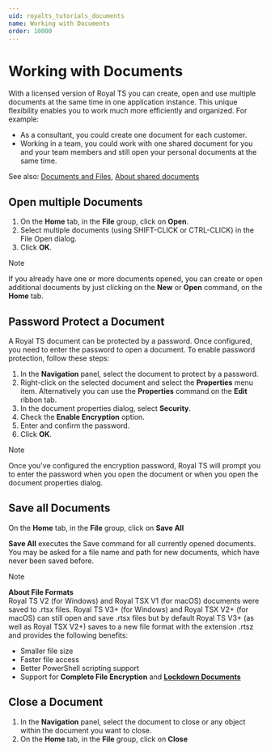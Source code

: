 ```yaml
---
uid: royalts_tutorials_documents
name: Working with Documents
order: 10000
---
```


# Working with Documents
With a licensed version of Royal TS you can create, open and use multiple documents at the same time in one application instance. This unique flexibility enables you to work much more efficiently and organized. For example:

-   As a consultant, you could create one document for each customer.
-   Working in a team, you could work with one shared document for you and your team members and still open your personal documents at the same time.

See also: [Documents and Files](xref:royalts_intro_documents), [About shared documents](https://www.royalapps.com/go/kb-all-teamsharing)

## Open multiple Documents
1.  On the **Home** tab, in the **File** group, click on **Open**.
2.  Select multiple documents (using SHIFT-CLICK or CTRL-CLICK) in the File Open dialog.
3.  Click **OK**.

> [!Note]
> If you already have one or more documents opened, you can create or open additional documents by just clicking on the **New** or **Open** command, on the **Home** tab.

## Password Protect a Document
A Royal TS document can be protected by a password. Once configured, you need to enter the password to open a document. To enable password protection, follow these steps:
1.  In the **Navigation** panel, select the document to protect by a password.
2.  Right-click on the selected document and select the **Properties** menu item. Alternatively you can use the **Properties** command on the **Edit** ribbon tab.
3.  In the document properties dialog, select **Security**.
4.  Check the **Enable Encryption** option.
5.  Enter and confirm the password.
6.  Click **OK**.

> [!Note]
> Once you've configured the encryption password, Royal TS will prompt you to enter the password when you open the document or when you open the document properties dialog.

## Save all Documents
On the **Home** tab, in the **File** group, click on **Save All**

**Save All** executes the Save command for all currently opened documents. You may be asked for a file name and path for new documents, which have never been saved before.

> [!Note]
> **About File Formats**  
> Royal TS V2 (for Windows) and Royal TSX V1 (for macOS) documents were saved to .rtsx files. Royal TS V3+ (for Windows) and Royal TSX V2+ (for macOS) can still open and save .rtsx files but by default Royal TS V3+ (as well as Royal TSX V2+) saves to a new file format with the extension .rtsz and provides the following benefits:
> - Smaller file size
> - Faster file access
> - Better PowerShell scripting support
> - Support for **Complete File Encryption** and **[Lockdown Documents](xref:royalts_tutorials_lockdown)**

## Close a Document
1.  In the **Navigation** panel, select the document to close or any object within the document you want to close.
2.  On the **Home** tab, in the **File** group, click on **Close**